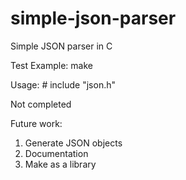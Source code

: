 # simple-json-parser

Simple JSON parser in C

Test Example:
make

Usage:
\# include "json.h"

Not completed

Future work:
1) Generate JSON objects
2) Documentation
3) Make as a library
